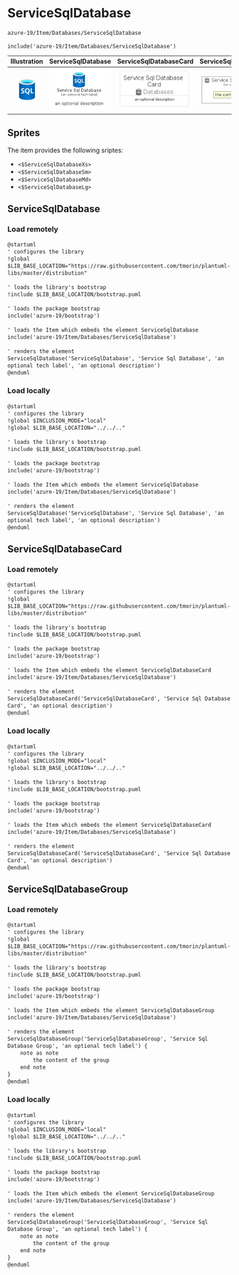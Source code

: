 # ServiceSqlDatabase


```text
azure-19/Item/Databases/ServiceSqlDatabase
```

```text
include('azure-19/Item/Databases/ServiceSqlDatabase')
```



| Illustration | ServiceSqlDatabase | ServiceSqlDatabaseCard | ServiceSqlDatabaseGroup |
| :---: | :---: | :---: | :---: |
| ![illustration for Illustration](../../../azure-19/Item/Databases/ServiceSqlDatabase.png) | ![illustration for ServiceSqlDatabase](../../../azure-19/Item/Databases/ServiceSqlDatabase.Local.png) | ![illustration for ServiceSqlDatabaseCard](../../../azure-19/Item/Databases/ServiceSqlDatabaseCard.Local.png) | ![illustration for ServiceSqlDatabaseGroup](../../../azure-19/Item/Databases/ServiceSqlDatabaseGroup.Local.png) |



## Sprites
The item provides the following sriptes:

- `<$ServiceSqlDatabaseXs>`
- `<$ServiceSqlDatabaseSm>`
- `<$ServiceSqlDatabaseMd>`
- `<$ServiceSqlDatabaseLg>`





## ServiceSqlDatabase

### Load remotely
```plantuml
@startuml
' configures the library
!global $LIB_BASE_LOCATION="https://raw.githubusercontent.com/tmorin/plantuml-libs/master/distribution"

' loads the library's bootstrap
!include $LIB_BASE_LOCATION/bootstrap.puml

' loads the package bootstrap
include('azure-19/bootstrap')

' loads the Item which embeds the element ServiceSqlDatabase
include('azure-19/Item/Databases/ServiceSqlDatabase')

' renders the element
ServiceSqlDatabase('ServiceSqlDatabase', 'Service Sql Database', 'an optional tech label', 'an optional description')
@enduml
```

### Load locally
```plantuml
@startuml
' configures the library
!global $INCLUSION_MODE="local"
!global $LIB_BASE_LOCATION="../../.."

' loads the library's bootstrap
!include $LIB_BASE_LOCATION/bootstrap.puml

' loads the package bootstrap
include('azure-19/bootstrap')

' loads the Item which embeds the element ServiceSqlDatabase
include('azure-19/Item/Databases/ServiceSqlDatabase')

' renders the element
ServiceSqlDatabase('ServiceSqlDatabase', 'Service Sql Database', 'an optional tech label', 'an optional description')
@enduml
```

## ServiceSqlDatabaseCard

### Load remotely
```plantuml
@startuml
' configures the library
!global $LIB_BASE_LOCATION="https://raw.githubusercontent.com/tmorin/plantuml-libs/master/distribution"

' loads the library's bootstrap
!include $LIB_BASE_LOCATION/bootstrap.puml

' loads the package bootstrap
include('azure-19/bootstrap')

' loads the Item which embeds the element ServiceSqlDatabaseCard
include('azure-19/Item/Databases/ServiceSqlDatabase')

' renders the element
ServiceSqlDatabaseCard('ServiceSqlDatabaseCard', 'Service Sql Database Card', 'an optional description')
@enduml
```

### Load locally
```plantuml
@startuml
' configures the library
!global $INCLUSION_MODE="local"
!global $LIB_BASE_LOCATION="../../.."

' loads the library's bootstrap
!include $LIB_BASE_LOCATION/bootstrap.puml

' loads the package bootstrap
include('azure-19/bootstrap')

' loads the Item which embeds the element ServiceSqlDatabaseCard
include('azure-19/Item/Databases/ServiceSqlDatabase')

' renders the element
ServiceSqlDatabaseCard('ServiceSqlDatabaseCard', 'Service Sql Database Card', 'an optional description')
@enduml
```

## ServiceSqlDatabaseGroup

### Load remotely
```plantuml
@startuml
' configures the library
!global $LIB_BASE_LOCATION="https://raw.githubusercontent.com/tmorin/plantuml-libs/master/distribution"

' loads the library's bootstrap
!include $LIB_BASE_LOCATION/bootstrap.puml

' loads the package bootstrap
include('azure-19/bootstrap')

' loads the Item which embeds the element ServiceSqlDatabaseGroup
include('azure-19/Item/Databases/ServiceSqlDatabase')

' renders the element
ServiceSqlDatabaseGroup('ServiceSqlDatabaseGroup', 'Service Sql Database Group', 'an optional tech label') {
    note as note
        the content of the group
    end note
}
@enduml
```

### Load locally
```plantuml
@startuml
' configures the library
!global $INCLUSION_MODE="local"
!global $LIB_BASE_LOCATION="../../.."

' loads the library's bootstrap
!include $LIB_BASE_LOCATION/bootstrap.puml

' loads the package bootstrap
include('azure-19/bootstrap')

' loads the Item which embeds the element ServiceSqlDatabaseGroup
include('azure-19/Item/Databases/ServiceSqlDatabase')

' renders the element
ServiceSqlDatabaseGroup('ServiceSqlDatabaseGroup', 'Service Sql Database Group', 'an optional tech label') {
    note as note
        the content of the group
    end note
}
@enduml
```

